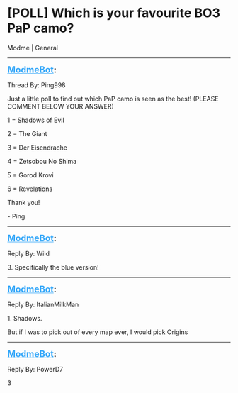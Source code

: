 # [POLL] Which is your favourite BO3 PaP camo?
Modme | General

---
<strong style="font-size: 1.4em;"><span style="text-decoration: underline;text-decoration-color: #34a7f9;"><span style="color:#34a7f9;">ModmeBot</span></span>:</strong>

<p>Thread By: Ping998<br /><p style="text-align:left;">Just a little poll to find out which PaP camo is seen as the best! (PLEASE COMMENT BELOW YOUR ANSWER)</p><p style="text-align:left;"></p><p style="text-align:left;">1 = Shadows of Evil</p><p style="text-align:left;">2 = The Giant</p><p style="text-align:left;">3 = Der Eisendrache</p><p style="text-align:left;">4 = Zetsobou No Shima</p><p style="text-align:left;">5 = Gorod Krovi</p><p style="text-align:left;">6 = Revelations</p><p style="text-align:left;"></p><p style="text-align:left;"></p><p style="text-align:left;">Thank you!</p><p style="text-align:left;"></p><p style="text-align:left;">- Ping</p></p>

---
<strong style="font-size: 1.4em;"><span style="text-decoration: underline;text-decoration-color: #34a7f9;"><span style="color:#34a7f9;">ModmeBot</span></span>:</strong>

<p>Reply By: Wild<br /><p style="text-align:left;">3. Specifically the blue version!</p></p>

---
<strong style="font-size: 1.4em;"><span style="text-decoration: underline;text-decoration-color: #34a7f9;"><span style="color:#34a7f9;">ModmeBot</span></span>:</strong>

<p>Reply By: ItalianMilkMan<br /><p style="text-align:left;">1. Shadows.<p style="text-align:left;"></p>But if I was to pick out of every map ever, I would pick Origins</p></p>

---
<strong style="font-size: 1.4em;"><span style="text-decoration: underline;text-decoration-color: #34a7f9;"><span style="color:#34a7f9;">ModmeBot</span></span>:</strong>

<p>Reply By: PowerD7<br /><p style="text-align:left;">3</p></p>
